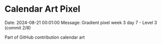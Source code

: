 # Calendar Art Pixel

Date: 2024-08-21 00:01:00
Message: Gradient pixel week 3 day 7 - Level 3 (commit 2/8)

Part of GitHub contribution calendar art
